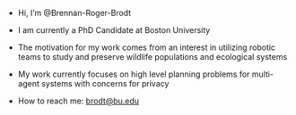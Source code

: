 - Hi, I’m @Brennan-Roger-Brodt
- I am currently a PhD Candidate at Boston University
- The motivation for my work comes from an interest in utilizing robotic teams to study and preserve wildlife populations and ecological systems
- My work currently focuses on high level planning problems for multi-agent systems with concerns for privacy

- How to reach me: brodt@bu.edu

<!---
Brennan-Roger-Brodt/Brennan-Roger-Brodt is a ✨ special ✨ repository because its `README.md` (this file) appears on your GitHub profile.
You can click the Preview link to take a look at your changes.
--->
